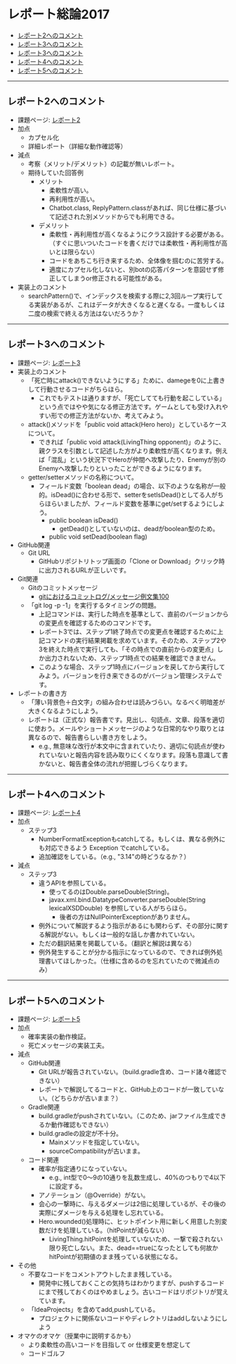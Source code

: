 # レポート総論2017
- <a href="#rep2">レポート2へのコメント</a>
- <a href="#rep3">レポート3へのコメント</a>
- <a href="#rep3">レポート3へのコメント</a>
- <a href="#rep4">レポート4へのコメント</a>
- <a href="#rep5">レポート5へのコメント</a>

<hr>

## <a name="rep2">レポート2へのコメント</a>
- 課題ページ: [レポート2](https://github.com/naltoma/java_intro/blob/master/report/report2_chatbot2/report2.md)
- 加点
  - カプセル化
  - 詳細レポート（詳細な動作確認等）
- 減点
  - 考察（メリット/デメリット）の記載が無いレポート。
  - 期待していた回答例
    - メリット
      - 柔軟性が高い。
      - 再利用性が高い。
      - Chatbot.class, ReplyPattern.classがあれば、同じ仕様に基づいて記述された別メソッドからでも利用できる。
    - デメリット
      - 柔軟性・再利用性が高くなるようにクラス設計する必要がある。（すぐに思いついたコードを書くだけでは柔軟性・再利用性が高いとは限らない）
      - コードをあちこち行き来するため、全体像を掴むのに苦労する。
      - 適度にカプセル化しないと、別botの応答パターンを意図せず修正してしまうor修正される可能性がある。
- 実装上のコメント
  - searchPattern()で、インデックスを検索する際に2,3回ループ実行してる実装があるが、これはデータが大きくなると遅くなる。一度もしくは二度の検索で終える方法はないだろうか？

<hr>

## <a name="rep3">レポート3へのコメント</a>
- 課題ページ: [レポート3](https://github.com/naltoma/java_intro/blob/master/report/report3_refactoring/report3.md)
- 実装上のコメント
  - 「死亡時にattack()できないようにする」ために、damegeを0に上書きして行動させるコードがちらほら。
    - これでもテストは通りますが、「死亡してても行動を起こしている」という点ではやや気になる修正方法です。ゲームとしても受け入れやすい形での修正方法がないか、考えてみよう。
  - attack()メソッドを「public void attack(Hero hero)」としているケースについて。
    - できれば「public void attack(LivingThing opponent)」のように、親クラスを引数として記述した方がより柔軟性が高くなります。例えば「混乱」という状況下でHeroが仲間へ攻撃したり、Enemyが別のEnemyへ攻撃したりといったことができるようになります。
  - getter/setterメソッドの名称について。
    - フィールド変数「boolean dead」の場合、以下のような名称が一般的。isDead()に合わせる形で、setterをsetIsDead()としてる人がちらほらいましたが、フィールド変数を基準にget/setするようにしよう。
      - public boolean isDead()
        - getDead()としていないのは、deadがboolean型のため。
      - public void setDead(boolean flag)
- GitHub関連
  - Git URL
    - GitHubリポジトリトップ画面の「Clone or Download」クリック時に出力されるURLが正しいです。
- Git関連
  - Gitのコミットメッセージ
    - [gitにおけるコミットログ/メッセージ例文集100](https://anond.hatelabo.jp/20160725092419)
  - 「git log -p -1」を実行するタイミングの問題。
    - 上記コマンドは、実行した時点を基準として、直前のバージョンからの変更点を確認するためのコマンドです。
    - レポート3では、ステップ1終了時点での変更点を確認するために上記コマンドの実行結果掲載を求めています。そのため、ステップ2や3を終えた時点で実行しても、「その時点での直前からの変更点」しか出力されないため、ステップ1時点での結果を確認できません。
    - このような場合、ステップ1時点にバージョンを戻してから実行してみよう。バージョンを行き来できるのがバージョン管理システムです。
- レポートの書き方
  - 「薄い背景色＋白文字」の組み合わせは読みづらい。なるべく明暗差が大きくなるようにしよう。
  - レポートは（正式な）報告書です。見出し、句読点、文章、段落を適切に使おう。メールやショートメッセージのような日常的なやり取りとは異なるので、報告書らしい書き方をしよう。
    - e.g., 無意味な改行が本文中に含まれていたり、適切に句読点が使われていないと報告内容を読み取りにくくなります。段落も意識して書かないと、報告書全体の流れが把握しづらくなります。

<hr>

## <a name="rep4">レポート4へのコメント</a>
- 課題ページ: [レポート4](https://github.com/naltoma/java_intro/blob/master/report/report4_exception/report4.md)
- 加点
  - ステップ3
    - NumberFormatExceptionもcatchしてる。もしくは、異なる例外にも対応できるよう Exception でcatchしている。
    - 追加確認をしている。（e.g., "3.14"の時どうなるか？）
- 減点
  - ステップ3
    - 違うAPIを参照している。
      - 使ってるのはDouble.parseDouble(String)。
      - javax.xml.bind.DatatypeConverter.parseDouble​(String lexicalXSDDouble) を参照している人がちらほら。
        - 後者の方はNullPointerExceptionがありません。
    - 例外について解説するよう指示があるにも関わらず、その部分に関する解説がない。もしくは一般的な話しか書かれていない。
    - ただの翻訳結果を掲載している。（翻訳と解説は異なる）
    - 例外発生することが分かる指示になっているので、できれば例外処理書いてほしかった。（仕様に含めるのを忘れていたので微減点のみ）

<hr>

## <a name="rep5">レポート5へのコメント</a>
- 課題ページ: [レポート5](https://github.com/naltoma/java_intro/blob/master/report/report5_gradle/report5.md)
- 加点
  - 確率実装の動作検証。
  - 死亡メッセージの実装工夫。
- 減点
  - GitHub関連
    - Git URLが報告されていない。（build.gradle含め、コード諸々確認できない）
    - レポートで解説してるコードと、GitHub上のコードが一致していない。（どちらかが古いまま？）
  - Gradle関連
    - build.gradleがpushされていない。（このため、jarファイル生成できるか動作確認もできない）
    - build.gradleの設定が不十分。
      - Mainメソッドを指定していない。
      - sourceCompatibilityが古いまま。
  - コード関連
    - 確率が指定通りになっていない。
      - e.g., int型で0〜9の10通りを乱数生成し、40%のつもりで4以下に設定する。
    - アノテーション（@Override）がない。
    - 会心の一撃時に、与えるダメージは2倍に処理しているが、その後の実際にダメージを与える処理をし忘れている。
    - Hero.wounded()処理時に、ヒットポイント用に新しく用意した別変数だけを処理している。（hitPointが減らない）
      - LivingThing.hitPointを処理していないため、一撃で殺されない限り死亡しない。また、dead==trueになったとしても何故かhitPointが初期値のまま残っている状態になる。
- その他
  - 不要なコードをコメントアウトしたまま残している。
    - 開発中に残しておくことの気持ちはわかりますが、pushするコードにまで残しておくのはやめましょう。古いコードはリポジトリが覚えています。
  - 「IdeaProjects」を含めてadd,pushしている。
    - プロジェクトに関係ないコードやディレクトリはaddしないようにしよう
- オマケのオマケ（授業中に説明するかも）
  - より柔軟性の高いコードを目指して or 仕様変更を想定して
  - コードゴルフ
